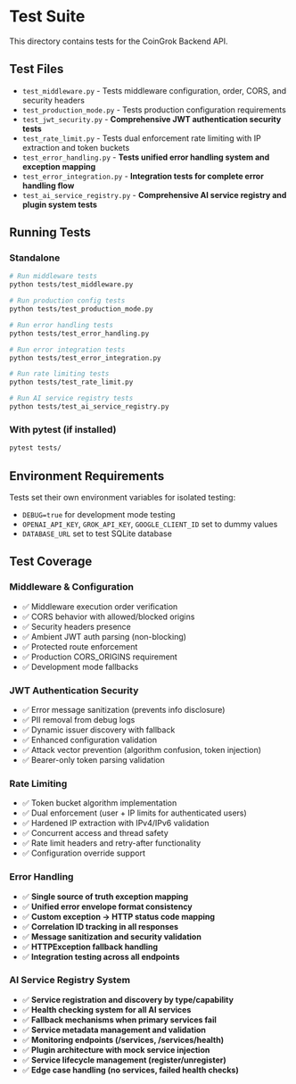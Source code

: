 # Test Suite

This directory contains tests for the CoinGrok Backend API.

## Test Files

- `test_middleware.py` - Tests middleware configuration, order, CORS, and security headers
- `test_production_mode.py` - Tests production configuration requirements  
- `test_jwt_security.py` - **Comprehensive JWT authentication security tests**
- `test_rate_limit.py` - Tests dual enforcement rate limiting with IP extraction and token buckets
- `test_error_handling.py` - **Tests unified error handling system and exception mapping**
- `test_error_integration.py` - **Integration tests for complete error handling flow**
- `test_ai_service_registry.py` - **Comprehensive AI service registry and plugin system tests**

## Running Tests

### Standalone
```bash
# Run middleware tests
python tests/test_middleware.py

# Run production config tests  
python tests/test_production_mode.py

# Run error handling tests
python tests/test_error_handling.py

# Run error integration tests
python tests/test_error_integration.py

# Run rate limiting tests
python tests/test_rate_limit.py

# Run AI service registry tests
python tests/test_ai_service_registry.py
```

### With pytest (if installed)
```bash
pytest tests/
```

## Environment Requirements

Tests set their own environment variables for isolated testing:
- `DEBUG=true` for development mode testing
- `OPENAI_API_KEY`, `GROK_API_KEY`, `GOOGLE_CLIENT_ID` set to dummy values
- `DATABASE_URL` set to test SQLite database

## Test Coverage

### Middleware & Configuration
- ✅ Middleware execution order verification
- ✅ CORS behavior with allowed/blocked origins  
- ✅ Security headers presence
- ✅ Ambient JWT auth parsing (non-blocking)
- ✅ Protected route enforcement
- ✅ Production CORS_ORIGINS requirement
- ✅ Development mode fallbacks

### JWT Authentication Security
- ✅ Error message sanitization (prevents info disclosure)
- ✅ PII removal from debug logs
- ✅ Dynamic issuer discovery with fallback
- ✅ Enhanced configuration validation
- ✅ Attack vector prevention (algorithm confusion, token injection)
- ✅ Bearer-only token parsing validation

### Rate Limiting
- ✅ Token bucket algorithm implementation
- ✅ Dual enforcement (user + IP limits for authenticated users)
- ✅ Hardened IP extraction with IPv4/IPv6 validation
- ✅ Concurrent access and thread safety
- ✅ Rate limit headers and retry-after functionality
- ✅ Configuration override support

### Error Handling
- ✅ **Single source of truth exception mapping**
- ✅ **Unified error envelope format consistency**
- ✅ **Custom exception → HTTP status code mapping**
- ✅ **Correlation ID tracking in all responses**
- ✅ **Message sanitization and security validation**
- ✅ **HTTPException fallback handling**
- ✅ **Integration testing across all endpoints**

### AI Service Registry System
- ✅ **Service registration and discovery by type/capability**
- ✅ **Health checking system for all AI services**
- ✅ **Fallback mechanisms when primary services fail**
- ✅ **Service metadata management and validation**
- ✅ **Monitoring endpoints (/services, /services/health)**
- ✅ **Plugin architecture with mock service injection**
- ✅ **Service lifecycle management (register/unregister)**
- ✅ **Edge case handling (no services, failed health checks)**